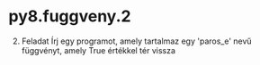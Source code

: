 # py8.fuggveny.2
2. Feladat Írj egy programot, amely tartalmaz egy 'paros_e' nevű függvényt, amely True értékkel tér vissza
